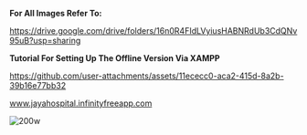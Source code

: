 **For All Images Refer To:**

 https://drive.google.com/drive/folders/16n0R4FIdLVyiusHABNRdUb3CdQNv95uB?usp=sharing

**Tutorial For Setting Up The Offline Version Via XAMPP**

https://github.com/user-attachments/assets/11ececc0-aca2-415d-8a2b-39b16e77bb32


www.jayahospital.infinityfreeapp.com




![200w](https://github.com/user-attachments/assets/67a546ee-9baa-4468-85cf-85de384327fe)
